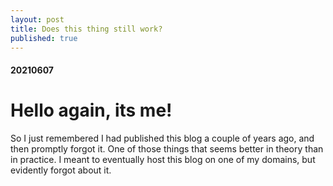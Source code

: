 ```yaml
---
layout: post
title: Does this thing still work?
published: true
---
```


#### 20210607

# Hello again, its me!

So I just remembered I had published this blog a couple of years ago, and then promptly forgot it.  One of those things that seems better in theory than in practice.  I meant to eventually host this blog on one of my domains, but evidently forgot about it.

